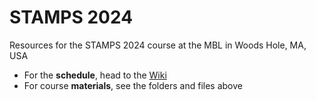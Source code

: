 # STAMPS 2024

Resources for the STAMPS 2024 course at the MBL in Woods Hole, MA, USA

- For the **schedule**, head to the [Wiki](https://github.com/mblstamps/stamps2024/wiki)
- For course **materials**, see the folders and files above
